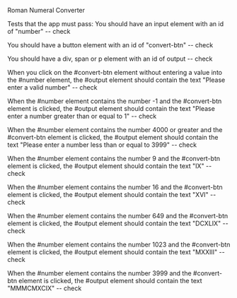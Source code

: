 Roman Numeral Converter

Tests that the app must pass:
You should have an input element with an id of "number" -- check

You should have a button element with an id of "convert-btn" -- check

You should have a div, span or p element with an id of output -- check

When you click on the #convert-btn element without entering a value into the #number element, the #output element should contain the text "Please enter a valid number" -- check

When the #number element contains the number -1 and the #convert-btn element is clicked, the #output element should contain the text "Please enter a number greater than or equal to 1" -- check

When the #number element contains the number 4000 or greater and the #convert-btn element is clicked, the #output element should contain the text "Please enter a number less than or equal to 3999" -- check

When the #number element contains the number 9 and the #convert-btn element is clicked, the #output element should contain the text "IX" -- check

When the #number element contains the number 16 and the #convert-btn element is clicked, the #output element should contain the text "XVI" -- check

When the #number element contains the number 649 and the #convert-btn element is clicked, the #output element should contain the text "DCXLIX" -- check

When the #number element contains the number 1023 and the #convert-btn element is clicked, the #output element should contain the text "MXXIII" -- check

When the #number element contains the number 3999 and the #convert-btn element is clicked, the #output element should contain the text "MMMCMXCIX" -- check
